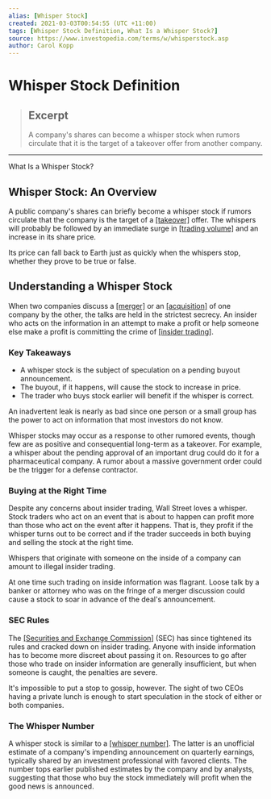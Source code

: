 ```yaml
---
alias: [Whisper Stock]
created: 2021-03-03T00:54:55 (UTC +11:00)
tags: [Whisper Stock Definition, What Is a Whisper Stock?]
source: https://www.investopedia.com/terms/w/whisperstock.asp
author: Carol Kopp
---
```


# Whisper Stock Definition

> ## Excerpt
> A company's shares can become a whisper stock when rumors circulate that it is the target of a takeover offer from another company.

---

What Is a Whisper Stock?
## Whisper Stock: An Overview

A public company's shares can briefly become a whisper stock if rumors circulate that the company is the target of a [[takeover]](https://www.investopedia.com/terms/t/takeover.asp) offer. The whispers will probably be followed by an immediate surge in [[trading volume]](https://www.investopedia.com/terms/v/volumeoftrade.asp) and an increase in its share price.

Its price can fall back to Earth just as quickly when the whispers stop, whether they prove to be true or false.

## Understanding a Whisper Stock

When two companies discuss a [[merger]](https://www.investopedia.com/terms/m/merger.asp) or an [[acquisition]](https://www.investopedia.com/terms/a/acquisition.asp) of one company by the other, the talks are held in the strictest secrecy. An insider who acts on the information in an attempt to make a profit or help someone else make a profit is committing the crime of [[insider trading]](https://www.investopedia.com/terms/i/insidertrading.asp).

### Key Takeaways

-   A whisper stock is the subject of speculation on a pending buyout announcement.
-   The buyout, if it happens, will cause the stock to increase in price.
-   The trader who buys stock earlier will benefit if the whisper is correct.

An inadvertent leak is nearly as bad since one person or a small group has the power to act on information that most investors do not know.

Whisper stocks may occur as a response to other rumored events, though few are as positive and consequential long-term as a takeover. For example, a whisper about the pending approval of an important drug could do it for a pharmaceutical company. A rumor about a massive government order could be the trigger for a defense contractor.

### Buying at the Right Time

Despite any concerns about insider trading, Wall Street loves a whisper. Stock traders who act on an event that is about to happen can profit more than those who act on the event after it happens. That is, they profit if the whisper turns out to be correct and if the trader succeeds in both buying and selling the stock at the right time.

Whispers that originate with someone on the inside of a company can amount to illegal insider trading.

At one time such trading on inside information was flagrant. Loose talk by a banker or attorney who was on the fringe of a merger discussion could cause a stock to soar in advance of the deal's announcement.

### SEC Rules

The [[Securities and Exchange Commission]](https://www.investopedia.com/terms/s/sec.asp) (SEC) has since tightened its rules and cracked down on insider trading. Anyone with inside information has to become more discreet about passing it on. Resources to go after those who trade on insider information are generally insufficient, but when someone is caught, the penalties are severe.

It's impossible to put a stop to gossip, however. The sight of two CEOs having a private lunch is enough to start speculation in the stock of either or both companies.

### The Whisper Number

A whisper stock is similar to a [[whisper number]](https://www.investopedia.com/terms/w/whispernumber.asp). The latter is an unofficial estimate of a company's impending announcement on quarterly earnings, typically shared by an investment professional with favored clients. The number tops earlier published estimates by the company and by analysts, suggesting that those who buy the stock immediately will profit when the good news is announced.
